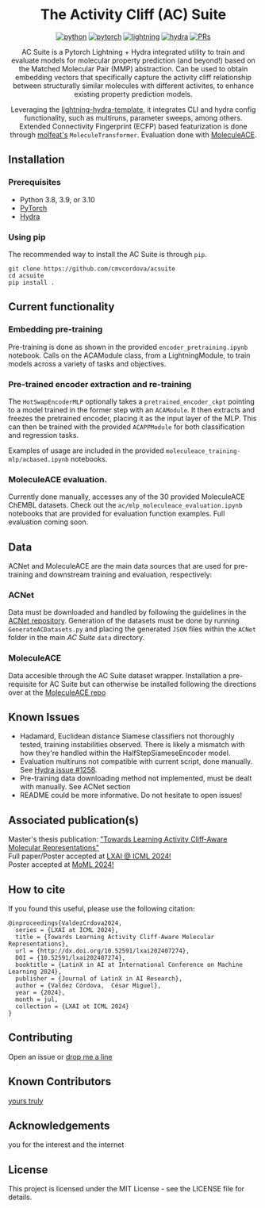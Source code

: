<div align="center">

# The Activity Cliff (AC) Suite 
[![python](https://img.shields.io/badge/-Python_3.8_%7C_3.9_%7C_3.10-blue?logo=python&logoColor=white)](https://github.com/pre-commit/pre-commit)
[![pytorch](https://img.shields.io/badge/PyTorch_2.0+-ee4c2c?logo=pytorch&logoColor=white)](https://pytorch.org/get-started/locally/)
[![lightning](https://img.shields.io/badge/-Lightning_2.0+-792ee5?logo=pytorchlightning&logoColor=white)](https://pytorchlightning.ai/)
[![hydra](https://img.shields.io/badge/Config-Hydra_1.3-89b8cd)](https://hydra.cc/)
[![PRs](https://img.shields.io/badge/PRs-welcome-brightgreen.svg)](https://github.com/cmvcordova/acsuite/pulls)

AC Suite is a Pytorch Lightning + Hydra integrated utility to train and evaluate models for molecular property prediction (and beyond!) based on the Matched Molecular Pair (MMP) abstraction. Can be used to obtain embedding vectors that specifically capture the activity cliff relationship between structurally similar molecules with different activites, to enhance existing property prediction models. 

Leveraging the [lightning-hydra-template](https://github.com/ashleve/lightning-hydra-template), it integrates CLI and hydra config functionality, such as multiruns, parameter sweeps, among others. Extended Connectivity Fingerprint (ECFP) based featurization is done through [molfeat's](https://github.com/datamol-io/molfeat) ```MoleculeTransformer```. Evaluation done with [MoleculeACE](https://github.com/molML/MoleculeACE).

</div>

## Installation 

### Prerequisites

- Python 3.8, 3.9, or 3.10
- [PyTorch](https://pytorch.org/get-started/locally/)
- [Hydra](https://hydra.cc/)

### Using pip

The recommended way to install the AC Suite is through ```pip```.
```
git clone https://github.com/cmvcordova/acsuite
cd acsuite
pip install .
```

## Current functionality

### Embedding pre-training

Pre-training is done as shown in the provided ```encoder_pretraining.ipynb``` notebook. Calls on the ACAModule class, from a LightningModule, to train models across a variety of tasks and objectives.

### Pre-trained encoder extraction and re-training

The ```HotSwapEncoderMLP``` optionally takes a ```pretrained_encoder_ckpt``` pointing to a model trained in the former step with an ```ACAModule```. It then extracts and freezes the pretrained encoder, placing it as the input layer of the MLP. This can then be trained with the provided ```ACAPPModule``` for both classification and regression tasks.

Examples of usage are included in the provided ```moleculeace_training-mlp/acbased.ipynb``` notebooks.

### MoleculeACE evaluation.

Currently done manually, accesses any of the 30 provided MoleculeACE ChEMBL datasets. Check out the ```ac/mlp_moleculeace_evaluation.ipynb``` notebooks that are provided for evaluation function examples. Full evaluation coming soon.

## Data

ACNet and MoleculeACE are the main data sources that are used for pre-training and downstream training and evaluation, respectively:

### ACNet
Data must be downloaded and handled by following the guidelines in the [ACNet repository](https://github.com/DrugAI/ACNet#usage). 
Generation of the datasets must be done by running `GenerateACDatasets.py` and placing the generated `JSON` files within the `ACNet` folder in the main *AC Suite* `data` directory. 

### MoleculeACE 
Data accesible through the AC Suite dataset wrapper. Installation a pre-requisite for AC Suite but can otherwise be installed following the directions over at the [MoleculeACE repo](https://github.com/datamol-io/molfeat?tab=readme-ov-file)


## Known Issues

- Hadamard, Euclidean distance Siamese classifiers not thoroughly tested, training instabilities observed. There is likely a mismatch with how they're handled within the HalfStepSiameseEncoder model.
- Evaluation multiruns not compatible with current script, done manually. See [Hydra issue #1258](https://github.com/facebookresearch/hydra/issues/1258).
- Pre-training data downloading method not implemented, must be dealt with manually. See ACNet section
- README could be more informative. Do not hesitate to open issues!

## Associated publication(s)
Master's thesis publication: ["Towards Learning Activity Cliff-Aware Molecular Representations"](https://epub.jku.at/obvulihs/content/titleinfo/10400851/full.pdf)  
Full paper/Poster accepted at [LXAI @ ICML 2024!](https://research.latinxinai.org/papers/icml/2024/pdf/Cesar_Valdez.pdf)   
Poster accepted at [MoML 2024!](https://portal.ml4dd.com/moml-2024)

## How to cite

If you found this useful, please use the following citation:
```
@inproceedings{ValdezCrdova2024,
  series = {LXAI at ICML 2024},
  title = {Towards Learning Activity Cliff-Aware Molecular Representations},
  url = {http://dx.doi.org/10.52591/lxai202407274},
  DOI = {10.52591/lxai202407274},
  booktitle = {LatinX in AI at International Conference on Machine Learning 2024},
  publisher = {Journal of LatinX in AI Research},
  author = {Valdez Córdova,  César Miguel},
  year = {2024},
  month = jul,
  collection = {LXAI at ICML 2024}
}
```


## Contributing

Open an issue or [drop me a line](mailto:cesar.valdezcordova@mail.mcgill.ca)

## Known Contributors

[yours truly](https://github.com/cmvcordova/)

## Acknowledgements

you for the interest and the internet

## License

This project is licensed under the MIT License - see the LICENSE file for details.
